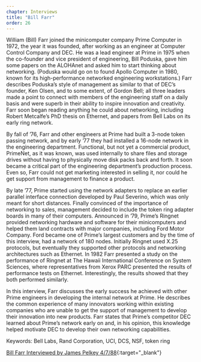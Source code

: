 ```yaml
---
chapter: Interviews
title: "Bill Farr"
order: 26
---
```


William (Bill) Farr joined the minicomputer company Prime Computer in 1972, the year it was founded, after working as an engineer at Computer Control Company and DEC. He was a lead engineer at Prime in 1975 when the co-founder and vice president of engineering, Bill Poduska, gave him some papers on the ALOHAnet and asked him to start thinking about networking. (Poduska would go on to found Apollo Computer in 1980, known for its high-performance networked engineering workstations.) Farr describes Poduska’s style of management as similar to that of DEC’s founder, Ken Olsen, and to some extent, of Gordon Bell; all three leaders made a point to connect with members of the engineering staff on a daily basis and were superb in their ability to inspire innovation and creativity. Farr soon began reading anything he could about networking, including Robert Metcalfe’s PhD thesis on Ethernet, and papers from Bell Labs on its early ring network.

By fall of ’76, Farr and other engineers at Prime had built a 3-node token passing network, and by early ’77 they had installed a 16-node network in the engineering department. Functional, but not yet a commercial product, PrimeNet, as it was known, was used internally to share files and storage drives without having to physically move disk packs back and forth. It soon became a critical part of the engineering department’s production process. Even so, Farr could not get marketing interested in selling it, nor could he get support from management to finance a product.

By late ’77, Prime started using the network adapters to replace an earlier parallel interface connection developed by Paul Severino, which was only meant for short distances. Finally convinced of the importance of networking to sales, management decided to include the token ring adapter boards in many of their computers. Announced in ’79, Prime’s Ringnet provided networking hardware and software for their minicomputers and helped them land contracts with major companies, including Ford Motor Company. Ford became one of Prime’s largest customers and by the time of this interview, had a network of 180 nodes. Initially Ringnet used X.25 protocols, but eventually they supported other protocols and networking architectures such as Ethernet. In 1982 Farr presented a study on the performance of Ringnet at The Hawaii International Conference on System Sciences, where representatives from Xerox PARC presented the results of performance tests on Ethernet. Interestingly, the results showed that they both performed similarly.

In this interview, Farr discusses the early success he achieved with other Prime engineers in developing the internal network at Prime. He describes the common experience of many innovators working within existing companies who are unable to get the support of management to develop their innovation into new products. Farr states that Prime’s competitor DEC learned about Prime’s network early on and, in his opinion, this knowledge helped motivate DEC to develop their own networking capabilities. 

Keywords: Bell Labs, Rand Corporation, UCI, DCS, NSF, token ring

[Bill Farr Interviewed by James Pelkey 4/7/88](https://archive.computerhistory.org/resources/access/text/2020/02/102792021-05-01-acc.pdf){:target="_blank"}
